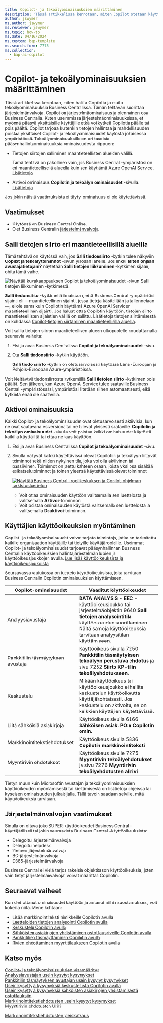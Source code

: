 ```yaml
---
title: Copilot- ja tekoälyominaisuuksien määrittäminen
description: 'Tässä artikkelissa kerrotaan, miten Copilot otetaan käyttöön ympäristössä.'
author: jswymer
ms.author: jswymer
ms.reviewer: jswymer
ms.topic: how-to
ms.date: 04/16/2024
ms.custom: bap-template
ms.search.form: 7775
ms.collection:
  - bap-ai-copilot
---
```


# <a name="configure-copilot-and-ai-capabilities"></a>Copilot- ja tekoälyominaisuuksien määrittäminen

<!--[!INCLUDE[ai-preview](includes/ai-preview.md)]-->

<!--This article explains how you can control the ability to create AI-powered item marketing text with Copilot for your organization. This task is done by an admin. There are two requirements that you must fulfill to make the feature available to users:-->

Tässä artikkelissa kerrotaan, miten hallita Copilotia ja muita tekoälyominaisuuksia Business Centralissa. Tämän tehtävän suorittaa järjestelmänvalvoja. Copilot on järjestelmäominaisuus ja olennainen osa Business Centralia. Kuten useimmissa järjestelmäominaisuuksissa, et myönnä pääsyä yksittäisille käyttäjille etkä voi kytkeä Copilotia päälle tai pois päältä. Copilot tarjoaa kuitenkin tietojen hallintaa ja mahdollisuuden poistaa yksittäiset Copilot- ja tekoälyominaisuudet käytöstä jokaisessa ympäristössä. Tekoälyominaisuuksille on eri tasoisia pääsynhallintaominaisuuksia ominaisuudesta riippuen:

- Tietojen siirtojen salliminen maantieteellisten alueiden välillä.

  Tämä tehtävä on pakollinen vain, jos Business Central -ympäristösi on eri maantieteellisellä alueella kuin sen käyttämä Azure OpenAI Service. [Lisätietoja](#allow-data-movement-across-geographies)

- Aktivoi ominaisuus **Copilotin ja tekoälyn ominaisuudet** -sivulla. [Lisätietoja](#activate-features)

<!-- For 2024 there are no AI features governed by **Feature Management**, so this section is not shown
- Enable the specific feature if it's governed by **Feature Management**.

  Check whether  of 2024 release wave 1, chat with Copilot, marketing text suggestions, and bank account reconciliation assist features are included under **Feature Management**. [Learn more](#enable-feature-in-feature-management)
<!-- 
- Enable the specific feature, if it's still governed by **Feature Management**.

  In 2023 release wave 2, both the marketing text suggestions and bank account reconciliation assist features are included under **Feature Management**. [Learn more](#enable-feature-in-feature-management)-->

Jos jokin näistä vaatimuksista ei täyty, ominaisuus ei ole käytettävissä.

## <a name="prerequisites"></a>Vaatimukset

- Käytössä on Business Central Online.
- Olet Business Centralin [järjestelmänvalvoja](#requirements-for-being-an-administrator).

## <a name="allow-data-movement-across-geographies"></a>Salli tietojen siirto eri maantieteellisillä alueilla

Tämä tehtävä on käytössä vain, jos **Salli tiedonsiirto** -kytkin tulee näkyviin **Copilot ja tekoälytoiminnot** -sivun yläosan lähelle. Jos linkki **Miten ohjaan avustajatietojani?** näytetään  **Salli tietojen liikkuminen** -kytkimen sijaan, ohita tämä vaihe.

![Näyttää kuvakaappauksen Copilot ja tekoälyominaisuudet -sivun Salli tietojen liikkuminen -kytkimestä.](media/allow-data-movement-v2.png)

**Salli tiedonsiirto** -kytkimellä ilmaistaan, että Business Central -ympäristösi sijainti eli &mdash;maantieteellinen sijainti, jossa tietoja käsitellään ja tallennetaan&mdash;, ei ole sama kuin Copilotin käyttämä Azure OpenAI Servicen maantieteellinen sijainti. Jos haluat ottaa Copilotin käyttöön, tietojen siirto maantieteellisten sijaintien välillä on sallittu. Lisätietoja tietojen siirtämisestä on kohdassa [Copilot-tietojen siirtäminen maantieteellisillä alueilla](ai-copilot-data-movement.md). 

Voit sallia tietojen siirron maantieteellisen alueen ulkopuolelle noudattamalla seuraavia vaiheita:

1. Etsi ja avaa Business Centralissa **Copilot ja tekoälyominaisuudet** -sivu.
1. Ota **Salli tiedonsiirto** -kytkin käyttöön.

   **Salli tiedonsiirto** -kytkin on oletusarvoisesti käytössä Länsi-Euroopan ja Pohjois-Euroopan Azure-ympäristöissä.

Voit kieltäytyä tiedonsiirrosta kytkemällä **Salli tietojen siirto** -kytkimen pois päältä. Sen jälkeen, kun Azure OpenAI Service tulee saataville Business Central -ympäristössäsi, ympäristösi liitetään siihen automaattisesti, eikä kytkintä enää ole saatavilla.

<!-- Don't review
| Australia, United Kingdom, United States | Within the respective geographical region |
| Europe, France, Germany, Norway, Switzerland  | Sweden or Switzerland |
| Asia Pacific, Brazil, Canada, India, Japan, Singapore, South Africa, South Korea, United Arab Emirates  | United States |-->



<!--Note

If your environment is hosted in North America, Copilot will use an Azure OpenAI endpoint in North America to process your data.
If your environment is hosted in Europe, Copilot will use an Azure OpenAI endpoint in Europe to process your data.
If your environment is hosted anywhere else, Copilot will use an Azure OpenAI endpoint outside of the region in which the environment is hosted.
To opt in 

Copilot and other AI capabilities use Azure OpenAI Service.  and are provided by default to only those customers with environments that have United States as their geography for data processing and storage. While the Azure OpenAI Service is available in multiple geographies including Australia, Canada, United States, France, Japan and UK, Copilot does not follow the same regional rollout schedule.

Meanwhile, customers with environments outside the United States can use Copilot AI features by opting in to share relevant data with the Azure OpenAI Service in United States or Switzerland.

The information in the following table outlines the Azure OpenAI service that's used by the Copilot services based on the geography of their Dynamics 365 environment when they opt-in to share data.-->

## <a name="activate-features"></a>Aktivoi ominaisuuksia

Kaikki Copilot- ja tekoälyominaisuudet ovat oletusarvoisesti aktiivisia, kun ne ovat saatavana esiversiona tai ne tulevat yleisesti saataville. **Copilotin ja tekoälyn ominaisuudet** -sivulla voit poistaa kaikki ominaisuudet käytöstä kaikilta käyttäjiltä tai ottaa ne taas käyttöön.

1. Etsi ja avaa Business Centralissa **Copilot ja tekoälyominaisuudet** -sivu.

1. Sivulla näkyvät kaikki käytettävissä olevat Copilotiin ja tekoälyyn liittyvät toiminnot sekä niiden nykyinen tila, joka voi olla aktiivinen tai passiivinen. Toiminnot on jaettu kahteen osaan, joista yksi osa sisältää esikatselutoiminnot ja toinen yleensä käytettävissä olevat toiminnot. 

   [![Näyttää Business Central -roolikeskuksen ja Copilot-ohjelman tarkistusluettelon](media/copilot-and-ai-capabilties-page.svg)](media/copilot-and-ai-capabilties-page.svg#lightbox)

   - Voit ottaa ominaisuuden käyttöön valitsemalla sen luettelosta ja valitsemalla **Aktivoi**-toiminnon.
   - Voit poistaa ominaisuuden käytöstä valitsemalla sen luettelosta ja valitsemalla **Deaktivoi**-toiminnon. 

<!-- don't review 

<!-- For 2024 there are no AI features governed by **Feature Management**, so this section is not shown
## <a name="enable-feature-in-feature-management"></a>Enable feature in Feature Management

When individual Copilot capabilities are released in Business Central minor updates, these capabilities are optional until the next major update. **Feature Management** is used to turn on or off features that are in preview, like bank reconciliation, and some features that are generally available, like marketing text suggestions. [Learn more about feature management](/dynamics365/business-central/dev-itpro/administration/feature-management).

1. In Business Central, search for and open the **Feature Management** page.
2. To enable a feature, set the **Enabled for** column to **All users**. To disable a feature, set the **Enabled for** column to **None**. Use the following table to help you determine the switch that applies to the Copilot and AI capability you want to enable:

   - **Feature Preview: Bank account reconciliation with Copilot** enables the bank account reconciliation assist feature.
   - **Feature Preview: Chat with Copilot** enables the chat with Copilot feature.
   - **Feature preview: Create AI-powered product descriptions with Copilot** enables the marketing text suggestions feature.

   For more information about feature management in general, go to [Feature Management](/dynamics365/business-central/dev-itpro/administration/feature-management).-->

## <a name="granting-user-access"></a>Käyttäjien käyttöoikeuksien myöntäminen

Copilot- ja tekoälyominaisuudet voivat tarjota toimintoja, jotka on tarkoitettu kaikille organisaation käyttäjille tai tietyille käyttäjärooleille. Useimmat Copilot- ja tekoälyominaisuudet tarjoavat pääsynhallinnan Business Centralin käyttöoikeuksien hallintajärjestelmän lupien ja käyttöoikeusjoukkojen avulla. [Lue lisää käyttöoikeuksista ja käyttöoikeusjoukoista](ui-define-granular-permissions.md).

Seuraavassa taulukossa on luettelo käyttöoikeuksista, joita tarvitaan Business Centralin Copilotin ominaisuuksien käyttämiseen.

|Copilot-ominaisuudet|Vaaditut käyttöoikeudet|
|-|-|
|Analyysiavustaja|**DATA ANALYSIS - EEC** -käyttöoikeusjoukko tai järjestelmäobjektin 9640 **Salli tietojen analysointitila** käyttöoikeuden suorittaminen. Näitä samoja käyttöoikeuksia tarvitaan analyysitilan käyttämiseen.|
|Pankkitilin täsmäytyksen avustaja|Käyttöoikeus sivulla 7250 **Pankkitilin täsmäytyksen tekoälyyn perustuva ehdotus** ja sivu 7252 **Siirto KP-tilin tekoälyehdotukseen**.|
|Keskustelu |Mikään käyttöoikeus tai käyttöoikeusjoukko ei hallita keskustelun käyttöoikeutta käyttäjäkohtaisesti. Jos keskustelu on aktivoitu, se on kaikkien käyttäjien käytettävissä.|
|Liitä sähköisiä asiakirjoja |Käyttöoikeus sivulla 6166 **Sähköisen asiak. PO:n Copilotin omin.**|
|Markkinointitekstiehdotukset |Käyttöoikeus sivulla 5836 **Copilotin markkinointiteksti**|
|Myyntirivin ehdotukset |Käyttöoikeus sivulle 7275 **Myyntirivin tekoälyehdotukset** ja sivu 7276 **Myyntirivin tekoälyehdotusten alirivi**|

Tietyn muun kuin Microsoftin avustajan ja tekoälyominaisuuksien käyttöoikeuden myöntämisestä tai kieltämisestä on lisätietoja ohjeissa tai kyseisen ominaisuuden julkaisijalla. Tällä tavoin saadaan selville, mitä käyttöoikeuksia tarvitaan.

## <a name="requirements-for-being-an-administrator"></a>Järjestelmänvalvojan vaatimukset

Sinulla on oltava joko SUPER-käyttöoikeudet Business Central -käyttäjätilissä tai jokin seuraavista Business Central -käyttöoikeuksista:

- Delegoitu järjestelmänvalvoja
- Delegoitu helpdesk
- Yleinen järjestelmänvalvoja
- BC-järjestelmänvalvoja
- D365-järjestelmänvalvoja

Business Central ei vielä tarjoa rakeisia objektitason käyttöoikeuksia, joten vain tietyt järjestelmänvalvojat voivat määrittää Copilotin.

## <a name="next-steps"></a>Seuraavat vaiheet

Kun olet ottanut ominaisuudet käyttöön ja antanut niihin suostumuksesi, voit kokeilla niitä. Mene kohtaan:

- [Lisää markkinointiteksti nimikkeille Copilotin avulla](item-marketing-text.md)
- [Luetteloiden tietojen analysointi Copilotin avulla](analysis-assist.md)  
- [Keskustelu Copilotin avulla](chat-with-copilot.md)
- [Sähköisten asiakirjojen yhdistäminen ostotilausriveille Copilotin avulla](map-edocuments-with-copilot.md)
- [Pankkitilien täsmäyttäminen Copilotin avulla](bank-reconciliation-with-copilot.md)
- [Rivien ehdottaminen myyntitilaukseen Copilotin avulla](sales-suggest-sales-lines-with-copilot.md)  

## <a name="see-also"></a>Katso myös

[Copilot- ja tekoälyominaisuuksien vianmääritys](ai-copilot-troubleshooting.md)  
[Analyysiavustajan usein kysytyt kysymykset](faqs-analysis-assist.md)  
[Pankkitilin täsmäytyksen avustajan usein kysytyt kysymykset](faqs-bank-reconciliation.md)  
[Usein kysyttyjä kysymyksiä keskustelusta Copilotin avulla](faqs-chat-with-copilot.md)  
[Usein kysyttyjä kysymyksiä sähköisten asiakirjojen yhdistämisestä ostotilauksiin](faqs-map-edocuments.md)  
[Markkinointitekstiehdotusten usein kysytyt kysymykset](faqs-marketing-text.md)  
[Myyntirivin ehdotusten UKK](faq-sales-suggest-sales-lines-with-copilot.md)  

[Markkinointitekstiehdotusten yleiskatsaus](ai-overview.md)  
